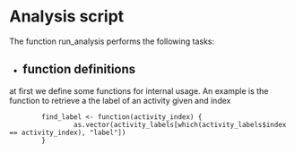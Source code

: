 # Analysis script

The function run_analysis performs the following tasks:

- ## function definitions
at first we define some functions for internal usage. An example is the function to retrieve a the label of an activity given and index
```{r}
        find_label <- function(activity_index) {
                as.vector(activity_labels[which(activity_labels$index == activity_index), "label"])
        }
```
